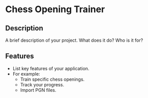 # Chess Opening Trainer

## Description

A brief description of your project. What does it do? Who is it for?

## Features

*   List key features of your application.
*   For example:
    *   Train specific chess openings.
    *   Track your progress.
    *   Import PGN files.

